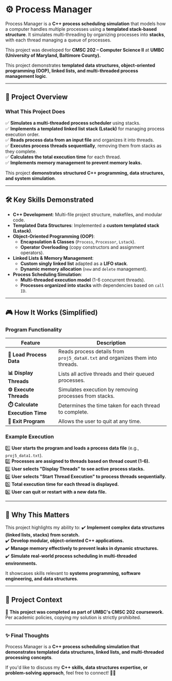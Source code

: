 # ⚙️ Process Manager

Process Manager is a **C++ process scheduling simulation** that models how a computer handles multiple processes using a **templated stack-based structure**. It simulates multi-threading by organizing processes into **stacks**, with each thread managing a queue of processes.  

This project was developed for **CMSC 202 – Computer Science II** at **UMBC (University of Maryland, Baltimore County).**  

This project demonstrates **templated data structures, object-oriented programming (OOP), linked lists, and multi-threaded process management logic**.

---

## 📜 **Project Overview**
### **What This Project Does**
✅ **Simulates a multi-threaded process scheduler** using stacks.  
✅ **Implements a templated linked list stack (Lstack)** for managing process execution order.  
✅ **Reads process data from an input file** and organizes it into threads.  
✅ **Executes process threads sequentially**, removing them from stacks as they complete.  
✅ **Calculates the total execution time** for each thread.  
✅ **Implements memory management to prevent memory leaks.**  

This project **demonstrates structured C++ programming, data structures, and system simulation**.

---

## 🛠 **Key Skills Demonstrated**
- **C++ Development**: Multi-file project structure, makefiles, and modular code.
- **Templated Data Structures**: Implemented a **custom templated stack (Lstack)**.
- **Object-Oriented Programming (OOP)**:
  - **Encapsulation & Classes** (`Process`, `Processor`, `Lstack`).
  - **Operator Overloading** (copy constructors and assignment operators).
- **Linked Lists & Memory Management**:
  - **Custom singly linked list** adapted as a **LIFO stack**.
  - **Dynamic memory allocation** (`new` and `delete` management).
- **Process Scheduling Simulation**:
  - **Multi-threaded execution model** (1-6 concurrent threads).
  - **Processes organized into stacks** with dependencies based on `call ID`.

---

## 🎮 **How It Works (Simplified)**
### **Program Functionality**
| Feature | Description |
|---------|------------|
| **📂 Load Process Data** | Reads process details from `proj5_dataX.txt` and organizes them into threads. |
| **📊 Display Threads** | Lists all active threads and their queued processes. |
| **⚙️ Execute Threads** | Simulates execution by removing processes from stacks. |
| **⏱️ Calculate Execution Time** | Determines the time taken for each thread to complete. |
| **🚪 Exit Program** | Allows the user to quit at any time. |

### **Example Execution**
1️⃣ **User starts the program and loads a process data file** (e.g., `proj5_data1.txt`).  
2️⃣ **Processes are assigned to threads based on thread count (1-6).**  
3️⃣ **User selects "Display Threads" to see active process stacks.**  
4️⃣ **User selects "Start Thread Execution" to process threads sequentially.**  
5️⃣ **Total execution time for each thread is displayed.**  
6️⃣ **User can quit or restart with a new data file.**  

---

## 🚀 **Why This Matters**
This project highlights my ability to:
✔️ **Implement complex data structures (linked lists, stacks) from scratch.**  
✔️ **Develop modular, object-oriented C++ applications.**  
✔️ **Manage memory effectively to prevent leaks in dynamic structures.**  
✔️ **Simulate real-world process scheduling in multi-threaded environments.**  

It showcases skills relevant to **systems programming, software engineering, and data structures**.

---

## 📜 **Project Context**
🚨 **This project was completed as part of UMBC's CMSC 202 coursework.**  
Per academic policies, copying my solution is strictly prohibited.

---

### ✨ **Final Thoughts**
Process Manager is a **C++ process scheduling simulation that demonstrates templated data structures, linked lists, and multi-threaded processing concepts**.  

If you'd like to discuss my **C++ skills, data structures expertise, or problem-solving approach**, feel free to connect! 🚀😊

